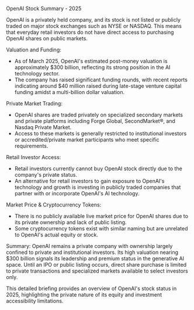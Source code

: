 OpenAI Stock Summary - 2025

OpenAI is a privately held company, and its stock is not listed or publicly traded on major stock exchanges such as NYSE or NASDAQ. This means that everyday retail investors do not have direct access to purchasing OpenAI shares on public markets.

Valuation and Funding:
- As of March 2025, OpenAI's estimated post-money valuation is approximately $300 billion, reflecting its strong position in the AI technology sector.
- The company has raised significant funding rounds, with recent reports indicating around $40 million raised during late-stage venture capital funding amidst a multi-billion dollar valuation.

Private Market Trading:
- OpenAI shares are traded privately on specialized secondary markets and private platforms including Forge Global, SecondMarket®, and Nasdaq Private Market.
- Access to these markets is generally restricted to institutional investors or accredited/private market participants who meet specific requirements.

Retail Investor Access:
- Retail investors currently cannot buy OpenAI stock directly due to the company's private status.
- An alternative for retail investors to gain exposure to OpenAI's technology and growth is investing in publicly traded companies that partner with or incorporate OpenAI's AI technology.

Market Price & Cryptocurrency Tokens:
- There is no publicly available live market price for OpenAI shares due to its private ownership and lack of public listing.
- Some cryptocurrency tokens exist with similar naming but are unrelated to OpenAI's actual equity or stock.

Summary:
OpenAI remains a private company with ownership largely confined to private and institutional investors. Its high valuation nearing $300 billion signals its leadership and premium status in the generative AI space. Until an IPO or public listing occurs, direct share purchase is limited to private transactions and specialized markets available to select investors only.

This detailed briefing provides an overview of OpenAI's stock status in 2025, highlighting the private nature of its equity and investment accessibility limitations.